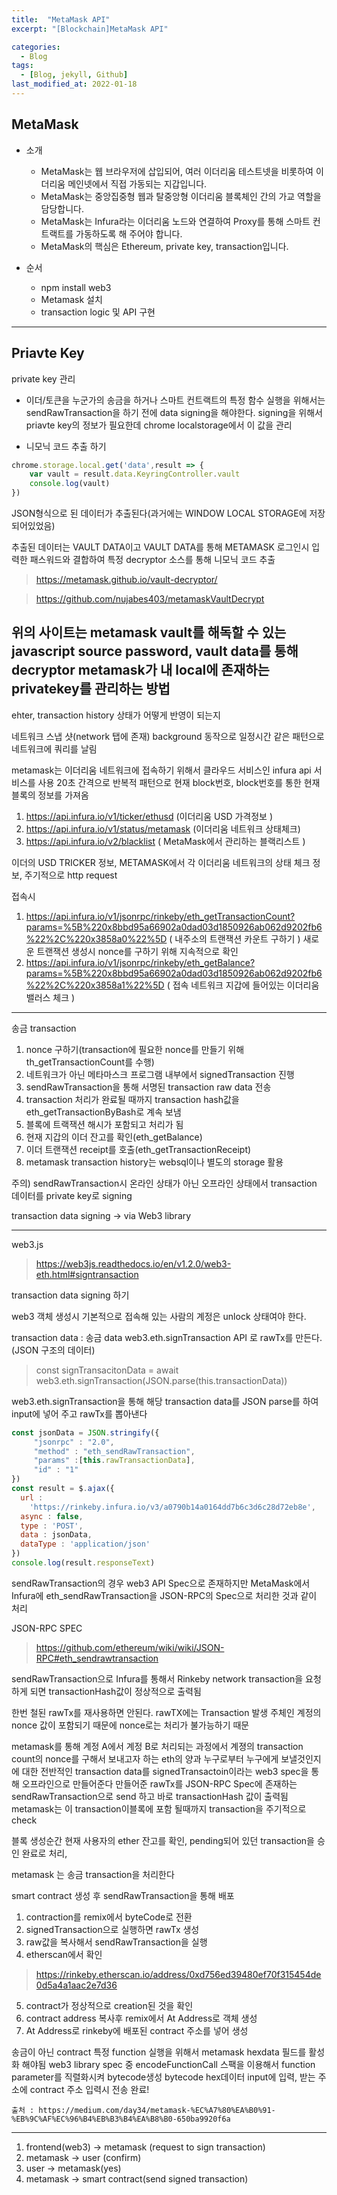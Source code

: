 ```yaml
---
title:  "MetaMask API"
excerpt: "[Blockchain]MetaMask API"

categories:
  - Blog
tags:
  - [Blog, jekyll, Github]
last_modified_at: 2022-01-18
---
```



## MetaMask

- 소개 
    - MetaMask는 웹 브라우저에 삽입되어, 여러 이더리움 테스트넷을 비롯하여 이더리움 메인넷에서 직접 가동되는 지갑입니다.
    - MetaMask는 중앙집중형 웹과 탈중앙형 이더리움 블록체인 간의 가교 역할을 담당합니다.
    - MetaMask는 Infura라는 이더리움 노드와 연결하여 Proxy를 통해 스마트 컨트랙트를 가동하도록 해 주어야 합니다.
    - MetaMask의 핵심은 Ethereum, private key, transaction입니다.

- 순서
    - npm install web3 
    - Metamask 설치
    - transaction logic 및 API 구현
---

## Priavte Key
private key 관리
- 이더/토큰을 누군가의 송금을 하거나 스마트 컨트랙트의 특정 함수 실행을 위해서는 sendRawTransaction을 하기 전에 data signing을 해야한다.
signing을 위해서 priavte key의 정보가 필요한데 chrome localstorage에서 이 값을 관리

- 니모닉 코드 추출 하기
```javascript
chrome.storage.local.get('data',result => {
    var vault = result.data.KeyringController.vault
    console.log(vault)
})
```
JSON형식으로 된 데이터가 추출된다(과거에는 WINDOW LOCAL STORAGE에 저장되어있었음)

추출된 데이터는 VAULT DATA이고 VAULT DATA를 통해 METAMASK 로그인시 입력한 패스워드와 결합하여 특정 decryptor 소스를 통해 니모닉 코드 추출

> https://metamask.github.io/vault-decryptor/

> https://github.com/nujabes403/metamaskVaultDecrypt

위의 사이트는 metamask vault를 해독할 수 있는 javascript source
password, vault data를 통해 decryptor
metamask가 내 local에 존재하는 privatekey를 관리하는 방법
---
ehter, transaction history 상태가 어떻게 반영이 되는지

네트워크 스냅 샷(network 탭에 존재)
background 동작으로 일정시간 같은 패턴으로 네트워크에 쿼리를 날림

metamask는 이더리움 네트워크에 접속하기 위해서 클라우드 서비스인 infura api 서비스를 사용
20초 간격으로 반복적 패턴으로 현재 block번호, block번호를 통한 현재 블록의 정보를 가져옴

1. https://api.infura.io/v1/ticker/ethusd (이더리움 USD 가격정보 )
2. https://api.infura.io/v1/status/metamask (이더리움 네트워크 상태체크)
3. https://api.infura.io/v2/blacklist ( MetaMask에서 관리하는 블랙리스트 )

이더의 USD TRICKER 정보, METAMASK에서 각 이더리움 네트워크의 상태 체크 정보, 주기적으로 http request

접속시
1. https://api.infura.io/v1/jsonrpc/rinkeby/eth_getTransactionCount?params=%5B%220x8bbd95a66902a0dad03d1850926ab062d9202fb6%22%2C%220x3858a0%22%5D ( 내주소의 트랜잭션 카운트 구하기 )
새로운 트랜잭션 생성시 nonce를 구하기 위해 지속적으로 확인
2. https://api.infura.io/v1/jsonrpc/rinkeby/eth_getBalance?params=%5B%220x8bbd95a66902a0dad03d1850926ab062d9202fb6%22%2C%220x3858a1%22%5D ( 접속 네트워크 지갑에 들어있는 이더리움 밸러스 체크 )


---
송금 transaction
1. nonce 구하기(transaction에 필요한 nonce를 만들기 위해 th_getTransactionCount를 수행)
2. 네트워크가 아닌 메타마스크 프로그램 내부에서 signedTransaction 진행
3. sendRawTransaction을 통해 서명된 transaction raw data 전송
4. transaction 처리가 완료될 때까지 transaction hash값을 eth_getTransactionByBash로 계속 보냄
5. 블록에 트랙잭션 해시가 포함되고 처리가 됨
6. 현재 지갑의 이더 잔고를 확인(eth_getBalance)
7. 이더 트랜잭션 receipt를 호출(eth_getTransactionReceipt)
8. metamask transaction history는 websql이나 별도의 storage 활용

주의) sendRawTransaction시 온라인 상태가 아닌 오프라인 상태에서 transaction 데이터를 private key로 signing

transaction data signing -> via Web3 library


---
web3.js
> https://web3js.readthedocs.io/en/v1.2.0/web3-eth.html#signtransaction

transaction data signing 하기

web3 객체 생성시 기본적으로 접속해 있는 사람의 계정은 unlock 상태여야 한다.

transaction data : 송금 data
web3.eth.signTransaction API 로 rawTx를 만든다.(JSON 구조의 데이터)

> const signTransacitonData = await web3.eth.signTransaction(JSON.parse(this.transactionData))

web3.eth.signTransaction을 통해 해당 transaction data를 JSON parse를 하여 input에 넣어 주고 rawTx를 뽑아낸다

```javascript
const jsonData = JSON.stringify({
     "jsonrpc" : "2.0",
     "method" : "eth_sendRawTransaction",
     "params" :[this.rawTransactionData],
     "id" : "1"
})
const result = $.ajax({
  url :
    'https://rinkeby.infura.io/v3/a0790b14a0164dd7b6c3d6c28d72eb8e',
  async : false,
  type : 'POST',
  data : jsonData,
  dataType : 'application/json'
})
console.log(result.responseText)
```
sendRawTransaction의 경우 web3 API Spec으로 존재하지만 MetaMask에서 Infura에 eth_sendRawTransaction을 JSON-RPC의 Spec으로 처리한 것과 같이 처리   

JSON-RPC SPEC
> https://github.com/ethereum/wiki/wiki/JSON-RPC#eth_sendrawtransaction

sendRawTransaction으로 Infura를 통해서 Rinkeby network transaction을 요청하게 되면 transactionHash값이 정상적으로 출력됨

한번 철된 rawTx를 재사용하면 안된다. rawTX에는 Transaction 발생 주체인 계정의 nonce 값이 포함되기 때문에 nonce로는 처리가 불가능하기 때문

metamask를 통해 계정 A에서 계정 B로 처리되는 과정에서 계졍의 transaction count의 nonce를 구해서 보내고자 하는 eth의 양과 누구로부터 누구에게 보낼것인지에 대한 전반적인 transaction data를 signedTransactoin이라는 web3 spec을 통해 오프라인으로 만들어준다
만들어준 rawTx를 JSON-RPC Spec에 존재하는 sendRawTransaction으로 send 하고 바로 transactionHash 값이 출력됨
metamask는 이 transaction이블록에 포함 될때까지 transaction을 주기적으로 check

블록 생성순간 현재 사용자의 ether 잔고를 확인, pending되어 있던 transaction을 승인 완료로 처리, 

metamask 는 송금 transaction을 처리한다

smart contract 생성 후 sendRawTransaction을 통해 배포 

1. contraction를 remix에서 byteCode로 전환
2. signedTransaction으로 실행하면 rawTx 생성
3. raw값을 복사해서 sendRawTransaction을 실행
4. etherscan에서 확인
> https://rinkeby.etherscan.io/address/0xd756ed39480ef70f315454de0d5a4a1aac2e7d36

5. contract가 정상적으로 creation된 것을 확인
6. contract address 복사후 remix에서 At Address로 객체 생성
7. At Address로 rinkeby에 배포된 contract 주소를 넣어 생성

송금이 아닌 contract 특정 function 실행을 위해서 metamask hexdata 필드를 활성화 해야됨
web3 library spec 중 encodeFunctionCall 스팩을 이용해서 function parameter를 직렬화시켜 bytecode생성
bytecode hex데이터 input에 입력, 받는 주소에 contract 주소 입력시 전송 완료!







`출처 : https://medium.com/day34/metamask-%EC%A7%80%EA%B0%91-%EB%9C%AF%EC%96%B4%EB%B3%B4%EA%B8%B0-650ba9920f6a`


---
1. frontend(web3) -> metamask (request to sign transaction)
2. metamask -> user (confirm)
3. user -> metamask(yes)
4. metamask -> smart contract(send signed transaction)


